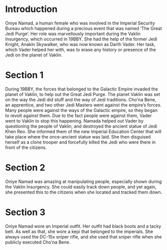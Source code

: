 # Introduction

Oniye Namad, a human female who was involved in the Imperial Security Bureau which happened during a precious event that was named ‘The Great Jedi Purge’.
Her role was marvellously important during the Vaklin Insurgency, which occurred in 19BBY.
She had the help of the former Jedi Knight, Anakin Skywalker, who was now known as Darth Vader.
Her task, which Vader helped her with, was to erase any history or presence of the Jedi on the planet of Vaklin.

# Section 1

During 19BBY, the forces that belonged to the Galactic Empire invaded the planet of Vaklin, to help out the Great Jedi Purge.
The planet Vaklin was set on the way the Jedi did stuff and the way of Jedi traditions.
Cho'na Bene, an apprentice, and two other Jedi Masters went against the empire’s forces.
Many people were against the ways of the Galactic empire, so they began to revolt against them.
Due to the fact people were against them, Vader went to Vaklin to stop this happening.
Namada helped out Vader by questioning the people of Vaklin, and destroyed the ancient statue of Jedi Khen Reo.
She informed them of the new Imperial Education Center that will take place where the once-ancient statue was laid.
She then disguised herself as a clone trooper and forcefully killed the Jedi who were there in front of the citizens.

# Section 2

Oniye Namad was amazing at manipulating people, especially shown during the Vaklin Insurgency.
She could easily track down people, and yet again, she presented this to the citizens when she located and tracked them down.

# Section 3

Oniye Namad wore an Imperial outfit.
Her outfit had black boots and a tacky belt.
As well as that, she wore a kepi that belonged to the imperials.
She always used the DC-15x sniper rifle, and she used that sniper rifle when she publicly executed Cho'na Bene.
